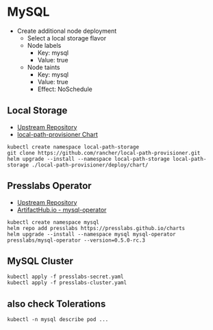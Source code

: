 # MySQL

* Create additional node deployment
  * Select a local storage flavor
  * Node labels
    * Key: mysql
    * Value: true
  * Node taints
    * Key: mysql
    * Value: true
    * Effect: NoSchedule

## Local Storage

* [Upstream Repository](https://github.com/rancher/local-path-provisioner)
* [local-path-provisioner Chart](https://github.com/rancher/local-path-provisioner/tree/master/deploy/chart)

```shell
kubectl create namespace local-path-storage
git clone https://github.com/rancher/local-path-provisioner.git
helm upgrade --install --namespace local-path-storage local-path-storage ./local-path-provisioner/deploy/chart/
```

## Presslabs Operator

* [Upstream Repository](https://github.com/presslabs/mysql-operator)
* [ArtifactHub.io - mysql-operator](https://artifacthub.io/packages/helm/presslabs/mysql-operator)

```shell
kubectl create namespace mysql
helm repo add presslabs https://presslabs.github.io/charts
helm upgrade --install --namespace mysql mysql-operator presslabs/mysql-operator --version=0.5.0-rc.3
```

## MySQL Cluster

```shell
kubectl apply -f presslabs-secret.yaml
kubectl apply -f presslabs-cluster.yaml
```

## also check Tolerations

```shell
kubectl -n mysql describe pod ...
```

